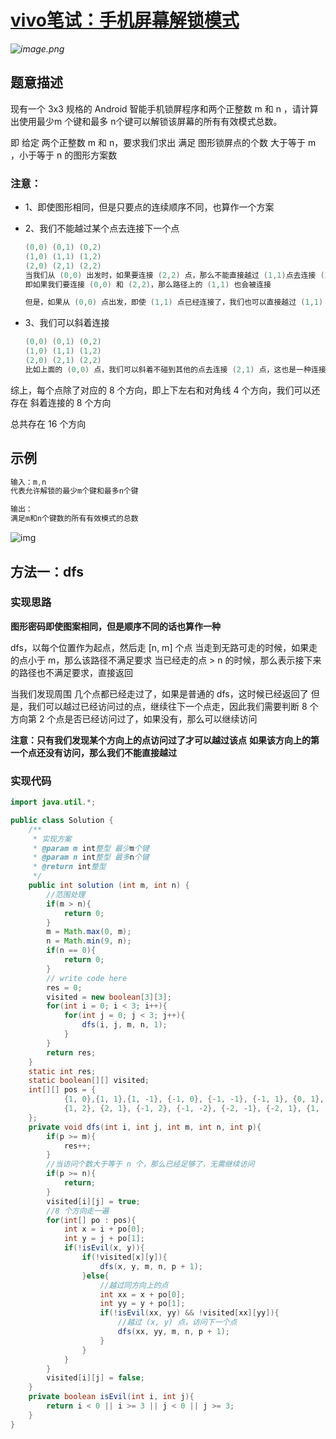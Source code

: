 # [vivo笔试：手机屏幕解锁模式](<https://www.nowcoder.com/profile/302235906/wrongset/320914194?page=1&offset=0&tags=>)

*![image.png](https://pic.leetcode-cn.com/352eaa1987d855b138ca747ebe938ceeb5ff28d284729f5acd669007151de895-image.png)*

## 题意描述

现有一个 3x3 规格的 Android 智能手机锁屏程序和两个正整数 m 和 n ，请计算出使用最少m 个键和最多 n个键可以解锁该屏幕的所有有效模式总数。

即 给定 两个正整数 m 和 n，要求我们求出 满足 图形锁屏点的个数 大于等于 m ，小于等于 n 的图形方案数

### **注意：**

- 1、即使图形相同，但是只要点的连续顺序不同，也算作一个方案

- 2、我们不能越过某个点去连接下一个点

  ```java
  (0,0) (0,1) (0,2)
  (1,0) (1,1) (1,2)
  (2,0) (2,1) (2,2)
  当我们从 (0,0) 出发时，如果要连接 (2,2) 点，那么不能直接越过 (1,1)点去连接 (2,2) 点
  即如果我们要连接 (0,0) 和 (2,2)，那么路径上的 (1,1) 也会被连接
  
  但是，如果从 (0,0) 点出发，即使 (1,1) 点已经连接了，我们也可以直接越过 (1,1) 点，再去连接 (2,2) 点
  ```

- 3、我们可以斜着连接

  ```java
  (0,0) (0,1) (0,2)
  (1,0) (1,1) (1,2)
  (2,0) (2,1) (2,2)
  比如上面的 (0,0) 点，我们可以斜着不碰到其他的点去连接 (2,1) 点，这也是一种连接方式
  ```

综上，每个点除了对应的 8 个方向，即上下左右和对角线 4 个方向，我们可以还存在 斜着连接的 8 个方向

总共存在 16 个方向



## 示例

```java
输入：m,n
代表允许解锁的最少m个键和最多n个键

输出：
满足m和n个键数的所有有效模式的总数
```

![img](https://uploadfiles.nowcoder.com/images/20200219/317905_1582122504146_33DA1E7D457581C46D48133FD48253F3)



## 方法一：dfs

### 实现思路

**图形密码即使图案相同，但是顺序不同的话也算作一种**

dfs，以每个位置作为起点，然后走 [n, m] 个点
当走到无路可走的时候，如果走的点小于 m，那么该路径不满足要求
当已经走的点 > n 的时候，那么表示接下来的路径也不满足要求，直接返回

当我们发现周围 几个点都已经走过了，如果是普通的 dfs，这时候已经返回了
但是，我们可以越过已经访问过的点，继续往下一个点走，因此我们需要判断
8 个方向第 2 个点是否已经访问过了，如果没有，那么可以继续访问

**注意：只有我们发现某个方向上的点访问过了才可以越过该点**
**如果该方向上的第一个点还没有访问，那么我们不能直接越过**



### 实现代码

```java
import java.util.*;

public class Solution {
    /**
     * 实现方案
     * @param m int整型 最少m个键
     * @param n int整型 最多n个键
     * @return int整型
     */
    public int solution (int m, int n) {
        //范围处理
        if(m > n){
            return 0;
        }
        m = Math.max(0, m);
        n = Math.min(9, n);
        if(n == 0){
            return 0;
        }
        // write code here
        res = 0;
        visited = new boolean[3][3];
        for(int i = 0; i < 3; i++){
            for(int j = 0; j < 3; j++){
                dfs(i, j, m, n, 1);
            }
        }
        return res;
    }
    static int res;
    static boolean[][] visited;
    int[][] pos = {
            {1, 0},{1, 1},{1, -1}, {-1, 0}, {-1, -1}, {-1, 1}, {0, 1}, {0, -1},
            {1, 2}, {2, 1}, {-1, 2}, {-1, -2}, {-2, -1}, {-2, 1}, {1, -2}, {2, -1}
    };
    private void dfs(int i, int j, int m, int n, int p){
        if(p >= m){
            res++;
        }
        //当访问个数大于等于 n 个，那么已经足够了，无需继续访问
        if(p >= n){
            return;
        }
        visited[i][j] = true;
        //8 个方向走一遍
        for(int[] po : pos){
            int x = i + po[0];
            int y = j + po[1];
            if(!isEvil(x, y)){
                if(!visited[x][y]){
                    dfs(x, y, m, n, p + 1);
                }else{
                    //越过同方向上的点
                    int xx = x + po[0];
                    int yy = y + po[1];
                    if(!isEvil(xx, yy) && !visited[xx][yy]){
                        //越过 (x, y) 点，访问下一个点
                        dfs(xx, yy, m, n, p + 1);
                    }
                }
            }
        }
        visited[i][j] = false;
    }
    private boolean isEvil(int i, int j){
        return i < 0 || i >= 3 || j < 0 || j >= 3;
    }
}
```

